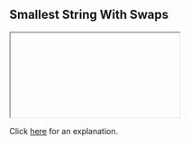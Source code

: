##  Smallest String With Swaps 

<iframe></iframe>

Click [here](Explanation.md) for an explanation.

